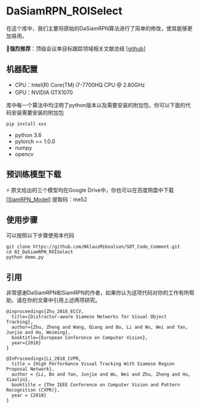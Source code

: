 # DaSiamRPN_ROISelect

在这个库中，我们主要将原始的DaSiamRPN算法进行了简单的修改，使其能够更加易用。

:high_brightness:**强烈推荐**：顶级会议单目标跟踪领域相关文献总结 [[github](https://github.com/foolwood/benchmark_results)]

## 机器配置

- CPU：Intel(R) Core(TM) i7-7700HQ CPU @ 2.80GHz
- GPU：NVIDIA GTX1070

库中每一个算法中均注明了python版本以及需要安装的附加包，你可以下面的代码安装需要安装的附加包

```
pip install xxx
```

* python 3.6
* pytorch == 1.0.0
* numpy
* opencv

## 预训练模型下载

:zap:  原文给出的三个模型均在Google Drive中，你也可以在百度网盘中下载 [[SiamRPN_Model](https://pan.baidu.com/s/1WY6_cdjR2_I_36LjfE7Rwg)] 提取码：me52

## 使用步骤

可以按照以下步骤使用本代码

```
git clone https://github.com/NklausMikealson/SOT_Code_Comment.git
cd 02_DaSiamRPN_ROISelect
python demo.py
```

## 引用

非常感谢DaSiamRPN和SiamRPN的作者，如果你认为这项代码对你的工作有所帮助，请在你的文章中引用上述两项研究。

```
@inproceedings{Zhu_2018_ECCV,
  title={Distractor-aware Siamese Networks for Visual Object Tracking},
  author={Zhu, Zheng and Wang, Qiang and Bo, Li and Wu, Wei and Yan, Junjie and Hu, Weiming},
  booktitle={European Conference on Computer Vision},
  year={2018}
}

@InProceedings{Li_2018_CVPR,
  title = {High Performance Visual Tracking With Siamese Region Proposal Network},
  author = {Li, Bo and Yan, Junjie and Wu, Wei and Zhu, Zheng and Hu, Xiaolin},
  booktitle = {The IEEE Conference on Computer Vision and Pattern Recognition (CVPR)},
  year = {2018}
}
```

